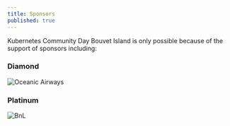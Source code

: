 ```yaml
---
title: Sponsors
published: true
---
```

Kubernetes Community Day Bouvet Island is only possible because of the support of sponsors including:

### Diamond
![Oceanic Airways](/img/sponsor-oceanic.svg)

### Platinum
![BnL](/img/sponsor-bnl.svg)
